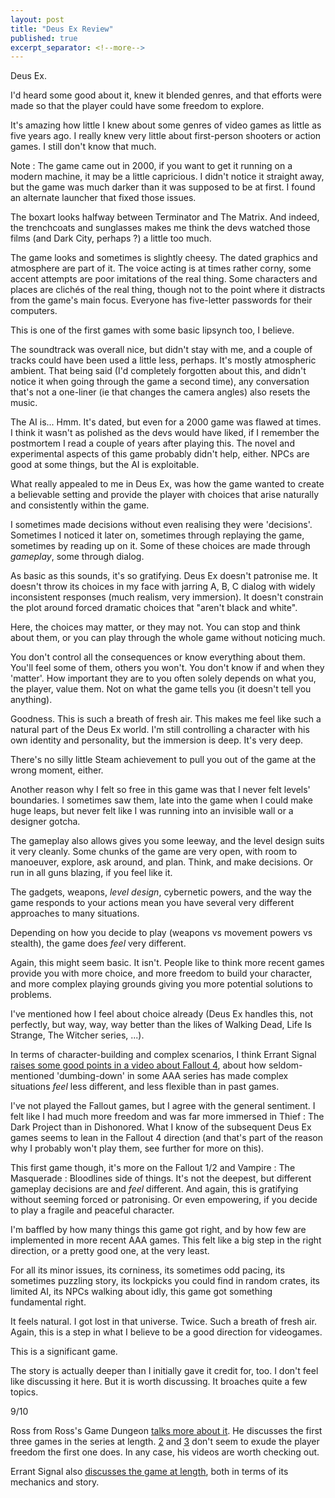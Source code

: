 ```yaml
---
layout: post
title: "Deus Ex Review"
published: true
excerpt_separator: <!--more-->
---
```


Deus Ex.

I'd heard some good about it, knew it blended genres, and that efforts were made so that the player could have some freedom to explore.

It's amazing how little I knew about some genres of video games as little as five years ago. I really knew very little about first-person shooters or action games. I still don't know that much.

<!--more-->

Note : The game came out in 2000, if you want to get it running on a modern machine, it may be a little capricious. I didn't notice it straight away, but the game was much darker than it was supposed to be at first. I found an alternate launcher that fixed those issues.

The boxart looks halfway between Terminator and The Matrix. And indeed, the trenchcoats and sunglasses makes me think the devs watched those films (and Dark City, perhaps ?) a little too much.

The game looks and sometimes is slightly cheesy. The dated graphics and atmosphere are part of it. The voice acting is at times rather corny, some accent attempts are poor imitations of the real thing. Some characters and places are clichés of the real thing, though not to the point where it distracts from the game's main focus. Everyone has five-letter passwords for their computers.

This is one of the first games with some basic lipsynch too, I believe.

The soundtrack was overall nice, but didn't stay with me, and a couple of tracks could have been used a little less, perhaps. It's mostly atmospheric ambient. That being said (I'd completely forgotten about this, and didn't notice it when going through the game a second time), any conversation that's not a one-liner (ie that changes the camera angles) also resets the music.

The AI is... Hmm. It's dated, but even for a 2000 game was flawed at times. I think it wasn't as polished as the devs would have liked, if I remember the postmortem I read a couple of years after playing this. The novel and experimental aspects of this game probably didn't help, either. NPCs are good at some things, but the AI is exploitable.

What really appealed to me in Deus Ex, was how the game wanted to create a believable setting and provide the player with choices that arise naturally and consistently within the game.

I sometimes made decisions without even realising they were 'decisions'. Sometimes I noticed it later on, sometimes through replaying the game, sometimes by reading up on it. Some of these choices are made through *gameplay*, some through dialog.

As basic as this sounds, it's so gratifying. Deus Ex doesn't patronise me. It doesn't throw its choices in my face with jarring A, B, C dialog with widely inconsistent responses (much realism, very immersion). It doesn't constrain the plot around forced dramatic choices that "aren't black and white".

Here, the choices may matter, or they may not. You can stop and think about them, or you can play through the whole game without noticing much.

You don't control all the consequences or know everything about them. You'll feel some of them, others you won't. You don't know if and when they 'matter'. How important they are to you often solely depends on what you, the player, value them. Not on what the game tells you (it doesn't tell you anything).

Goodness. This is such a breath of fresh air. This makes me feel like such a natural part of the Deus Ex world. I'm still controlling a character with his own identity and personality, but the immersion is deep. It's very deep.

There's no silly little Steam achievement to pull you out of the game at the wrong moment, either.

Another reason why I felt so free in this game was that I never felt levels' boundaries. I sometimes saw them, late into the game when I could make huge leaps, but never felt like I was running into an invisible wall or a designer gotcha.

The gameplay also allows gives you some leeway, and the level design suits it very cleanly. Some chunks of the game are very open, with room to manoeuver, explore, ask around, and plan. Think, and make decisions. Or run in all guns blazing, if you feel like it.

The gadgets, weapons, *level design*, cybernetic powers, and the way the game responds to your actions mean you have several very different approaches to many situations.

Depending on how you decide to play (weapons vs movement powers vs stealth), the game does *feel* very different.

Again, this might seem basic. It isn't. People like to think more recent games provide you with more choice, and more freedom to build your character, and more complex playing grounds giving you more potential solutions to problems.

I've mentioned how I feel about choice already (Deus Ex handles this, not perfectly, but way, way, way better than the likes of Walking Dead, Life Is Strange, The Witcher series, ...). 

In terms of character-building and complex scenarios, I think Errant Signal [raises some good points in a video about Fallout 4](https://www.youtube.com/watch?v=WqkZXNZwZq4), about how seldom-mentioned 'dumbing-down' in some AAA series has made complex situations *feel* less different, and less flexible than in past games.

I've not played the Fallout games, but I agree with the general sentiment. I felt like I had much more freedom and was far more immersed in Thief : The Dark Project than in Dishonored. What I know of the subsequent Deus Ex games seems to lean in the Fallout 4 direction (and that's part of the reason why I probably won't play them, see further for more on this). 

This first game though, it's more on the Fallout 1/2 and Vampire : The Masquerade : Bloodlines side of things. It's not the deepest, but different gameplay decisions are and *feel* different. And again, this is gratifying without seeming forced or patronising. Or even empowering, if you decide to play a fragile and peaceful character.

I'm baffled by how many things this game got right, and by how few are implemented in more recent AAA games. This felt like a big step in the right direction, or a pretty good one, at the very least.

For all its minor issues, its corniness, its sometimes odd pacing, its sometimes puzzling story, its lockpicks you could find in random crates, its limited AI, its NPCs walking about idly, this game got something fundamental right. 

It feels natural. I got lost in that universe. Twice. Such a breath of fresh air. Again, this is a step in what I believe to be a good direction for videogames.

This is a significant game. 

The story is actually deeper than I initially gave it credit for, too. I don't feel like discussing it here. But it is worth discussing. It broaches quite a few topics.

9/10

Ross from Ross's Game Dungeon [talks more about it](https://www.youtube.com/watch?v=rxOKEsBx4NU). He discusses the first three games in the series at length. [2](https://www.youtube.com/watch?v=pPwpLDvAnvo) and [3](https://www.youtube.com/watch?v=vYLEuQrvND0) don't seem to exude the player freedom the first one does. In any case, his videos are worth checking out.

Errant Signal also [discusses the game at length](https://www.youtube.com/watch?v=UN1GJLBM8Wc), both in terms of its mechanics and story.